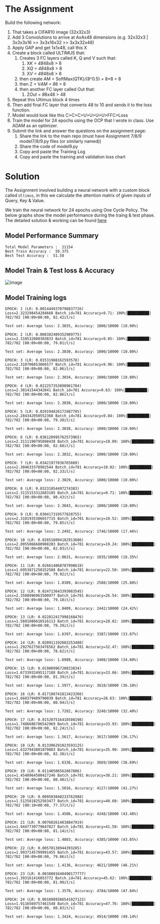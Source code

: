 # The Assignment

Build the following network:

1.  That takes a CIFAR10 image (32x32x3)
2.  Add 3 Convolutions to arrive at AxAx48 dimensions (e.g. 32x32x3 | 3x3x3x16 >> 3x3x16x32 >> 3x3x32x48)
3.  Apply GAP and get 1x1x48, call this X
4.  Create a block called ULTIMUS that:
    1. Creates 3 FC layers called K, Q and V such that:
        1. X*K = 48*48x8 > 8
        2. X*Q = 48*48x8 > 8 
        3. X*V = 48*48x8 > 8 
    2. then create AM = SoftMax(QTK)/(8^0.5) = 8*8 = 8
    3. then Z = V*AM = 8*8 > 8
    4. then another FC layer called Out that:
       1. Z*Out = 8*8x48 > 48
5. Repeat this Ultimus block 4 times
6. Then add final FC layer that converts 48 to 10 and sends it to the loss function.
7. Model would look like this C>C>C>U>U>U>U>FFC>Loss
8. Train the model for 24 epochs using the OCP that I wrote in class. Use ADAM as an optimizer. 
9. Submit the link and answer the questions on the assignment page:
    1. Share the link to the main repo (must have Assignment 7/8/9 model7/8/9.py files (or similarly named))
    2. Share the code of model9.py
    3. Copy and paste the Training Log
    4. Copy and paste the training and validation loss chart


# Solution

The Assignment involved building a neural network with a custom block called `Ultimus`, in this we calculate the attention matrix of given inputs of Query, Key & Value.

We train the neural network for 24 epochs using One Cycle Policy. The below graphs show the model performance during the traing & test phase.
The detailed solution & working can be found [here](https://github.com/shariqfarhan/Explore/blob/master/Assignment_9/Assignment_9.ipynb)

## Model Performance Summary

```
Total Model Parameters :  21154
Best Train Accuracy :  59.375
Best Test Accuracy :  51.58
```

## Model Train & Test loss & Accuracy
![image](https://user-images.githubusercontent.com/57046534/227075859-63729d1e-9333-46ce-90e6-eeac6cebdb47.png)


## Model Training logs
```
EPOCH: 1 (LR: 0.0014449370798837726)
Loss=2.323298454284668 Batch_id=781 Accuracy=9.71: 100%|██████████| 782/782 [00:09<00:00, 82.42it/s]  

Test set: Average loss: 2.3035, Accuracy: 1000/10000 (10.00%)

EPOCH: 2 (LR: 0.008382409352909775)
Loss=2.310532808303833 Batch_id=781 Accuracy=9.85: 100%|██████████| 782/782 [00:09<00:00, 79.01it/s] 

Test set: Average loss: 2.3030, Accuracy: 1000/10000 (10.00%)

EPOCH: 3 (LR: 0.01531988162593578)
Loss=2.310706853866577 Batch_id=781 Accuracy=9.96: 100%|██████████| 782/782 [00:09<00:00, 82.06it/s]  

Test set: Average loss: 2.3034, Accuracy: 1000/10000 (10.00%)

EPOCH: 4 (LR: 0.022257353898961784)
Loss=2.30141544342041 Batch_id=781 Accuracy=9.63: 100%|██████████| 782/782 [00:09<00:00, 82.86it/s]  

Test set: Average loss: 2.3030, Accuracy: 1000/10000 (10.00%)

EPOCH: 5 (LR: 0.029194826171987785)
Loss=2.284342050552368 Batch_id=781 Accuracy=9.84: 100%|██████████| 782/782 [00:09<00:00, 79.38it/s]  

Test set: Average loss: 2.3038, Accuracy: 1000/10000 (10.00%)

EPOCH: 6 (LR: 0.036120995762573965)
Loss=2.3111190795898438 Batch_id=781 Accuracy=10.09: 100%|██████████| 782/782 [00:09<00:00, 82.68it/s]

Test set: Average loss: 2.3032, Accuracy: 1000/10000 (10.00%)

EPOCH: 7 (LR: 0.03421977036765889)
Loss=2.304633378982544 Batch_id=781 Accuracy=10.02: 100%|██████████| 782/782 [00:09<00:00, 82.33it/s] 

Test set: Average loss: 2.3029, Accuracy: 1000/10000 (10.00%)

EPOCH: 8 (LR: 0.03231854497274383)
Loss=2.3115153312683105 Batch_id=781 Accuracy=9.71: 100%|██████████| 782/782 [00:09<00:00, 80.43it/s]

Test set: Average loss: 2.3043, Accuracy: 1000/10000 (10.00%)

EPOCH: 9 (LR: 0.030417319577828755)
Loss=2.3101935386657715 Batch_id=781 Accuracy=10.52: 100%|██████████| 782/782 [00:09<00:00, 79.85it/s]

Test set: Average loss: 2.2492, Accuracy: 1746/10000 (17.46%)

EPOCH: 10 (LR: 0.028516094182913686)
Loss=2.0955066680908203 Batch_id=781 Accuracy=19.24: 100%|██████████| 782/782 [00:09<00:00, 82.03it/s]

Test set: Average loss: 2.0631, Accuracy: 1835/10000 (18.35%)

EPOCH: 11 (LR: 0.026614868787998618)
Loss=1.6953871250152588 Batch_id=781 Accuracy=22.50: 100%|██████████| 782/782 [00:09<00:00, 79.92it/s]

Test set: Average loss: 1.8389, Accuracy: 2588/10000 (25.88%)

EPOCH: 12 (LR: 0.024713643393083545)
Loss=2.3508996963500977 Batch_id=781 Accuracy=26.54: 100%|██████████| 782/782 [00:09<00:00, 79.18it/s]

Test set: Average loss: 1.8409, Accuracy: 2442/10000 (24.42%)

EPOCH: 13 (LR: 0.022812417998168476)
Loss=1.5601086616516113 Batch_id=781 Accuracy=28.82: 100%|██████████| 782/782 [00:09<00:00, 79.39it/s]

Test set: Average loss: 1.6397, Accuracy: 3387/10000 (33.87%)

EPOCH: 14 (LR: 0.020911192603253408)
Loss=1.2927627563476562 Batch_id=781 Accuracy=32.47: 100%|██████████| 782/782 [00:09<00:00, 78.62it/s]

Test set: Average loss: 1.6988, Accuracy: 3408/10000 (34.08%)

EPOCH: 15 (LR: 0.01900996720833834)
Loss=1.6733932495117188 Batch_id=781 Accuracy=33.66: 100%|██████████| 782/782 [00:09<00:00, 81.39it/s]

Test set: Average loss: 1.5977, Accuracy: 3618/10000 (36.18%)

EPOCH: 16 (LR: 0.017108741813423266)
Loss=1.660379409790039 Batch_id=781 Accuracy=28.63: 100%|██████████| 782/782 [00:09<00:00, 80.94it/s] 

Test set: Average loss: 1.7282, Accuracy: 3240/10000 (32.40%)

EPOCH: 17 (LR: 0.015207516418508198)
Loss=1.7486686706542969 Batch_id=781 Accuracy=33.93: 100%|██████████| 782/782 [00:09<00:00, 82.24it/s]

Test set: Average loss: 1.5617, Accuracy: 3617/10000 (36.17%)

EPOCH: 18 (LR: 0.013306291023593125)
Loss=1.6327943801879883 Batch_id=781 Accuracy=35.90: 100%|██████████| 782/782 [00:09<00:00, 82.30it/s]

Test set: Average loss: 1.6336, Accuracy: 3669/10000 (36.69%)

EPOCH: 19 (LR: 0.01140506562867806)
Loss=1.4548964500427246 Batch_id=781 Accuracy=38.21: 100%|██████████| 782/782 [00:09<00:00, 80.48it/s]

Test set: Average loss: 1.5016, Accuracy: 4127/10000 (41.27%)

EPOCH: 20 (LR: 0.009503840233762988)
Loss=1.5125818252563477 Batch_id=781 Accuracy=40.60: 100%|██████████| 782/782 [00:10<00:00, 77.37it/s]

Test set: Average loss: 1.4506, Accuracy: 4348/10000 (43.48%)

EPOCH: 21 (LR: 0.007602614838847919)
Loss=1.9447730779647827 Batch_id=781 Accuracy=41.50: 100%|██████████| 782/782 [00:09<00:00, 81.14it/s]

Test set: Average loss: 1.4883, Accuracy: 4385/10000 (43.85%)

EPOCH: 22 (LR: 0.00570138944393285)
Loss=1.9937145709991455 Batch_id=781 Accuracy=43.57: 100%|██████████| 782/782 [00:09<00:00, 79.86it/s]

Test set: Average loss: 1.4136, Accuracy: 4621/10000 (46.21%)

EPOCH: 23 (LR: 0.0038001640490177777)
Loss=1.393161416053772 Batch_id=781 Accuracy=45.62: 100%|██████████| 782/782 [00:09<00:00, 81.99it/s] 

Test set: Average loss: 1.3570, Accuracy: 4784/10000 (47.84%)

EPOCH: 24 (LR: 0.0018989386541027123)
Loss=1.9116569757461548 Batch_id=781 Accuracy=47.76: 100%|██████████| 782/782 [00:09<00:00, 80.83it/s]

Test set: Average loss: 1.3424, Accuracy: 4914/10000 (49.14%)
```
